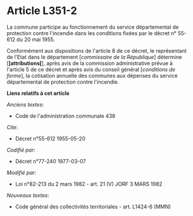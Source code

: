 # Article L351-2

La commune participe au fonctionnement du service départemental de protection contre l'incendie dans les conditions fixées
par le décret n° 55-612 du 20 mai 1955.

Conformément aux dispositions de l'article 8 de ce décret, le représentant de l'Etat dans le département [*commissaire de la
République*] détermine [**]attributions[**], après avis de la commission administrative prévue à l'article 5 de ce décret et
après avis du conseil général [*conditions de forme*], la cotisation annuelle des communes aux dépenses du service
départemental de protection contre l'incendie.

**Liens relatifs à cet article**

_Anciens textes_:

  - Code de l'administration communale 438

_Cite_:

  - Décret n°55-612 1955-05-20

_Codifié par_:

  - Décret n°77-240 1977-03-07

_Modifié par_:

  - Loi n°82-213 du 2 mars 1982 - art. 21 (V) JORF 3 MARS 1982

_Nouveaux textes_:

  - Code général des collectivités territoriales - art. L1424-6 (MMN)

